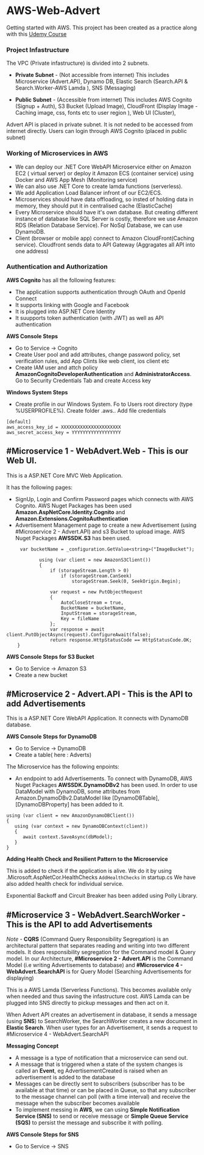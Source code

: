 # AWS-Web-Advert
Getting started with AWS. This project has been created as a practice along with this <a href="https://www.udemy.com/course/build-microservices-with-aspnet-core-amazon-web-services/">Udemy Course </a>

### Project Infastructure

The VPC (Private infastructure) is divided into 2 subnets.

- **Private Subnet** - (Not accessible from internet)
   This includes Microservice (Advert.API), Dynamo DB, Elastic Search (Search.API & Search.Worker-AWS Lamda ), SNS (Messaging)
    

- **Public Subnet** - (Accessible from internet)
     This includes AWS Cognito (Signup + Auth), S3 Bucket (Upload Image), CloudFront (Display Image - Caching image, css, fonts etc to user region ), Web UI (Cluster),


Advert API is placed in private subnet. It is not neded to be accessed from internet directly. Users can login through AWS Cognito (placed in public subnet)


### Working of Microservices in AWS

- We can deploy our .NET Core WebAPI Microservice either on  Amazon EC2 ( virtual server) or deploy it Amazon ECS (container service) using Docker and AWS App Mesh (Monitoring service)
- We can also use .NET Core to create lamda functions (serverless).
- We add Application Load Balancer infront of our EC2/ECS.
- Microservices should have data offloading, so insted of holding data in memory, they should put it in centralised cache (ElasticCache)
- Every Microservice should have it's own database. But creating different instance of database like SQL Server is costly, therefore we use Amazon RDS (Relation Database Service). For NoSql Database, we can use DynamoDB.
- Client (browser or mobile app) connect to Amazon CloudFront(Caching service). Cloudfront sends data to API Gateway (Aggragates all API into one address)


### Authentication and Authorization

**AWS Cognito** has all the following features:

- The applicatiion supports authentication through OAuth and OpenId Connect 
- It supports linking with Google and Facebook
- It is plugged into ASP.NET Core Identity
- It suupports token authentication (with JWT) as well as API authentication

**AWS Console Steps**

- Go to Service -> Cognito
- Create User pool and add attributes, change password policy, set verification rules, add App Clints like web client, ios client etc
- Create IAM user and attch policy **AmazonCognitoDeveloperAuthentication** and **AdministratorAccess**. Go to Security Credentials Tab and create Access key

**Windows System Steps**

- Create profile in our Windows System. Fo to Users root directory (type %USERPROFILE%). Create folder .aws.. Add file credentials

```
[default]
aws_access_key_id = XXXXXXXXXXXXXXXXXXXXXX
aws_secret_access_key = YYYYYYYYYYYYYYYYYY
```


## #Microservice 1 - WebAdvert.Web - This is our Web UI.

This is a ASP.NET Core MVC Web Application.

It has the following pages:

- SignUp, Login and Confirm Password pages which connects with AWS Cognito. AWS Nuget Packages has been used **Amazon.AspNetCore.Identity.Cognito** and **Amazon.Extensions.CognitoAuthentication**
- Advertisement Management page to create a new Advertisement (using #Microservice 2 - Advert.API) and s3 Bucket to upload image. AWS Nuget Packages **AWSSDK.S3** has been used.

```
     var bucketName = _configuration.GetValue<string>("ImageBucket");

            using (var client = new AmazonS3Client())
            {
                if (storageStream.Length > 0)
                    if (storageStream.CanSeek)
                        storageStream.Seek(0, SeekOrigin.Begin);

                var request = new PutObjectRequest
                {
                    AutoCloseStream = true,
                    BucketName = bucketName,
                    InputStream = storageStream,
                    Key = fileName
                };
                var response = await client.PutObjectAsync(request).ConfigureAwait(false);
                return response.HttpStatusCode == HttpStatusCode.OK;
    }
```

**AWS Console Steps for S3 Bucket**

- Go to Service -> Amazon S3
- Create a new bucket

## #Microservice 2 - Advert.API - This is the API to add Advertisements

This is a ASP.NET Core WebAPI Application. It connects with DynamoDB database.

**AWS Console Steps for DynamoDB**

- Go to Service -> DynamoDB
- Create a table( here : Adverts)


The Microservice has the following enpoints:

- An endpoint to add Advertisements. To connect with DynamoDB, AWS Nuget Packages **AWSSDK.DynamoDBv2** has been used. In order to use DataModel with DynamoDB, some attributes from Amazon.DynamoDBv2.DataModel like [DynamoDBTable], [DynamoDBProperty] has been added to it.

```
using (var client = new AmazonDynamoDBClient())
{
   using (var context = new DynamoDBContext(client))
   {
      await context.SaveAsync(dbModel);
   }
}
```

**Adding Health Check and Resilient Pattern to the Microservice**

This is added to check if the application is alive. We do it by using .Microsoft.AspNetCor.HealthChecks `AddHealthChecks` in startup.cs We have also added health check for individual service.

Exponential Backoff  and  Circuit Breaker has been added using Polly Library.



## #Microservice 3 - WebAdvert.SearchWorker - This is the API to add Advertisements

_Note_ - **CQRS** (Command Query Responsibility Segregation) is an architectural pattern that separates reading and writing into two different models. It does responsibility segregation for the Command model & Query model. In our Architecture, **#Microservice 2 - Advert.API** is the Command Model (i.e writing Advertisements to database) and **#Microservice 4 - WebAdvert.SearchAPI** is for Query Model (Searching Advertisements for displaying)

This is a AWS Lamda (Serverless Functions). This becomes available only when needed and thus saving the infastructure cost. AWS Lamda can be plugged into SNS directly to pickup messages and then act on it.

When Advert API creates an advertisement in database, it sends a message (using **SNS**) to SearchWorker, the SearchWorker creates a new document in **Elastic Search**. When user types for an Advertisement, it sends a request to  #Microservice 4 - WebAdvert.SearchAPI

**Messaging Concept**

- A message is a type of notification that a  microservice can send out.
- A message that is triggered when a state of the system changes is called an **Event**, eg AdvertisementCreated is raised when an advertisement is added to the database
- Messages can be directly sent to subscribers  (subscriber has to be available at that time) or can be placed in Queue, so that any subscriber to the message channel can poll (with a time interval)  and receive the message when the subscriber becomes available
- To implement messing in **AWS**, we can using **Simple Notification Service (SNS)** to send or receive message or **Simple Queue Service (SQS)** to persist the message  and subscribe it with polling.

**AWS Console Steps for SNS**

- Go to Service -> SNS

